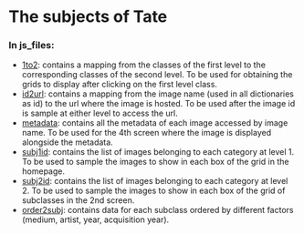 # The subjects of Tate

### In js_files:
- [1to2](./js_files/1to2.js): contains a mapping from the classes of the first level to the corresponding classes of the second level. To be used for obtaining the grids to display after clicking on the first level class.
- [id2url](./js_files/id2url.js): contains a mapping from the image name (used in all dictionaries as id) to the url where the image is hosted. To be used after the image id is sample at either level to access the url.
- [metadata](./js_files/metadata.js): contains all the metadata of each image accessed by image name. To be used for the 4th screen where the image is displayed alongside the metadata.
- [subj1id](./js_files/subj1id.js): contains the list of images belonging to each category at level 1. To be used to sample the images to show in each box of the grid in the homepage.
- [subj2id](./js_files/subj2id.js): contains the list of images belonging to each category at level 2. To be used to sample the images to show in each box of the grid of subclasses in the 2nd screen.
- [order2subj](./js_files/order2subj.js): contains data for each subclass ordered by different factors (medium, artist, year, acquisition year).
